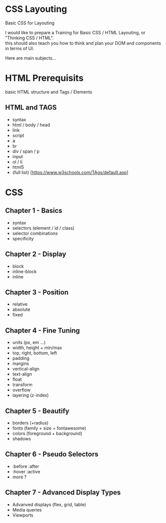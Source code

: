 # CSS Layouting
Basic CSS for Layouting  

I would like to prepare a Training for Basic CSS / HTML Layouting, or "Thinking CSS / HTML".  
this should also teach you how to think and plan your DOM and components in terms of UI.  

Here are main subjects...  

# HTML Prerequisits 
basic HTML structure and Tags / Elements

## HTML and TAGS
* syntax
* html / body / head
* link
* script
* a
* br
* div / span / p
* input
* ol / li
* html5 
* (full list) [https://www.w3schools.com/TAgs/default.asp]

# CSS

## Chapter 1 - Basics
* syntax  
* selectors (element / id / class)  
* selector combinations  
* specificity

## Chapter 2 - Display
* block  
* inline-block  
* inline  

## Chapter 3 - Position
* relative  
* absolute  
* fixed  

## Chapter 4 - Fine Tuning
* units (px, em ...)  
* width, height + min/max  
* top, right, bottom, left  
* padding  
* margins  
* vertical-align  
* text-align  
* float  
* transform  
* overflow  
* layering (z-index)  

## Chapter 5 - Beautify
* borders (+radius)  
* fonts (family + size + fontawesome)  
* colors (foreground + background)  
* shadows

## Chapter 6 - Pseudo Selectors
* :before :after  
* :hover :active  
* more ?

## Chapter 7 - Advanced Display Types
* Advanved displays (flex, grid, table)  
* Media queries
* Viewports

